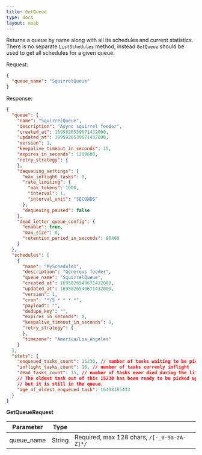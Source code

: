 ```yaml
---
title: GetQueue
type: docs
layout: moab
---
```


Returns a queue by name along with all its schedules and current statistics. There is no separate `ListSchedules` method,
instead `GetQueue` should be used to get all schedules for a given queue.

Request:

```json
{
  "queue_name": "SquirrelQueue"
}
```

Response:

```json
{
  "queue": {
    "name": "SquirrelQueue",
    "description": "Async squirrel feeder",
    "created_at": 1695826539671432000,
    "updated_at": 1695826539671432000,
    "version": 1,
    "keepalive_timeout_in_seconds": 15,
    "expires_in_seconds": 1209600,
    "retry_strategy": {
    },
    "dequeuing_settings": {
      "max_inflight_tasks": 0,
      "rate_limiting": {
        "max_tokens": 1000,
        "interval": 1,
        "interval_unit": "SECONDS"
      },
      "dequeuing_paused": false
    },
    "dead_letter_queue_config": {
      "enable": true,
      "max_size": 0,
      "retention_period_in_seconds": 86400
    }
  },
  "schedules": [
    {
      "name": "MySchedule1",
      "description": "Generous feeder",
      "queue_name": "SquirrelQueue",
      "created_at": 1695826549671432000,
      "updated_at": 1695826549671432000,
      "version": 1,
      "cron": "*/5 * * * *",
      "payload": "",
      "dedupe_key": "",
      "expires_in_seconds": 0,
      "keepalive_timeout_in_seconds": 0,
      "retry_strategy": {
      },
      "timezone": "America/Los_Angeles"
    }
  ],
  "stats": {
    "enqueued_tasks_count": 15230, // number of tasks waiting to be picked up
    "inflight_tasks_count": 10, // number of tasks currenly inflight
    "dead_tasks_count": 15, // number of tasks ever died during the lifetime of this queue
    // The oldest task out of this 15230 has been ready to be picked up for 16.5 seconds (in nanoseconds),
    // but it is still in the queue.
    "age_of_oldest_enqueued_task": 16498185433
  }
}
```

__GetQueueRequest__

| Parameter       | Type                |                                                 |
|-----------------|---------------------|-------------------------------------------------|
| queue_name      | String              | Required, max 128 chars, `/[-_0-9a-zA-Z]*/`     |
